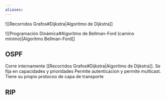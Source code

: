```yaml
---
aliases:
---
```

![[Recorridos Grafos#Dijkstra|Algoritmo de Dijkstra]]

![[Programación Dinámica#Algoritmo de Bellman-Ford (camino mínimo)|Algoritmo Bellman-Ford]]



## OSPF 

Corre internamente [[Recorridos Grafos#Dijkstra|Algoritmo de Dijkstra]]. Se fija en capacidades y prioridades 
Permite autenticacion y permite multicast. 
Tiene su propio protocoo de capa de transporte  

## RIP